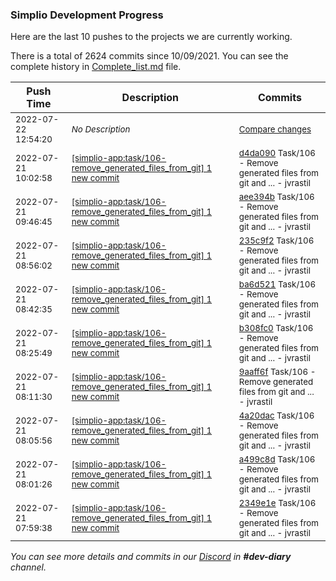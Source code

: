 
### Simplio Development Progress

Here are the last 10 pushes to the projects we are currently working.

There is a total of 2624 commits since 10/09/2021. You can see the complete history in
 [Complete_list.md](Complete_list.md) file.

| Push Time | Description | Commits |
| --- | --- | --- |
| <sub>2022-07-22 12:54:20</sub> | <sub>_No Description_</sub> | <sub>[Compare changes](https://github.com/SimplioOfficial/simplio-app/compare/d4da0909f3f0...9840decee480)</sub> |
| <sub>2022-07-21 10:02:58</sub> | <sub>[[simplio-app:task/106\-remove\_generated\_files\_from\_git] 1 new commit](https://github.com/SimplioOfficial/simplio-app/commit/d4da0909f3f0f024435d249f90eb86a0daa21bfd)</sub> | <sub>[d4da090](https://github.com/SimplioOfficial/simplio-app/commit/d4da0909f3f0f024435d249f90eb86a0daa21bfd) Task/106 - Remove generated files from git and ... - jvrastil</sub> |
| <sub>2022-07-21 09:46:45</sub> | <sub>[[simplio-app:task/106\-remove\_generated\_files\_from\_git] 1 new commit](https://github.com/SimplioOfficial/simplio-app/commit/aee394b092682417056f21a4037a6f00fa64a064)</sub> | <sub>[aee394b](https://github.com/SimplioOfficial/simplio-app/commit/aee394b092682417056f21a4037a6f00fa64a064) Task/106 - Remove generated files from git and ... - jvrastil</sub> |
| <sub>2022-07-21 08:56:02</sub> | <sub>[[simplio-app:task/106\-remove\_generated\_files\_from\_git] 1 new commit](https://github.com/SimplioOfficial/simplio-app/commit/235c9f29548cb330022617c8fd265ff1ee551023)</sub> | <sub>[235c9f2](https://github.com/SimplioOfficial/simplio-app/commit/235c9f29548cb330022617c8fd265ff1ee551023) Task/106 - Remove generated files from git and ... - jvrastil</sub> |
| <sub>2022-07-21 08:42:35</sub> | <sub>[[simplio-app:task/106\-remove\_generated\_files\_from\_git] 1 new commit](https://github.com/SimplioOfficial/simplio-app/commit/ba6d5212faa02291cc488d84f8f24c3fc7ef6442)</sub> | <sub>[ba6d521](https://github.com/SimplioOfficial/simplio-app/commit/ba6d5212faa02291cc488d84f8f24c3fc7ef6442) Task/106 - Remove generated files from git and ... - jvrastil</sub> |
| <sub>2022-07-21 08:25:49</sub> | <sub>[[simplio-app:task/106\-remove\_generated\_files\_from\_git] 1 new commit](https://github.com/SimplioOfficial/simplio-app/commit/b308fc02df1e720a7c6ab0c2512848864dcc604b)</sub> | <sub>[b308fc0](https://github.com/SimplioOfficial/simplio-app/commit/b308fc02df1e720a7c6ab0c2512848864dcc604b) Task/106 - Remove generated files from git and ... - jvrastil</sub> |
| <sub>2022-07-21 08:11:30</sub> | <sub>[[simplio-app:task/106\-remove\_generated\_files\_from\_git] 1 new commit](https://github.com/SimplioOfficial/simplio-app/commit/9aaff6f8e4c85fb5aa0b0977f8db738c499fd687)</sub> | <sub>[9aaff6f](https://github.com/SimplioOfficial/simplio-app/commit/9aaff6f8e4c85fb5aa0b0977f8db738c499fd687) Task/106 - Remove generated files from git and ... - jvrastil</sub> |
| <sub>2022-07-21 08:05:56</sub> | <sub>[[simplio-app:task/106\-remove\_generated\_files\_from\_git] 1 new commit](https://github.com/SimplioOfficial/simplio-app/commit/4a20dacadfbaa39d46bac45f19fa713f040185ae)</sub> | <sub>[4a20dac](https://github.com/SimplioOfficial/simplio-app/commit/4a20dacadfbaa39d46bac45f19fa713f040185ae) Task/106 - Remove generated files from git and ... - jvrastil</sub> |
| <sub>2022-07-21 08:01:26</sub> | <sub>[[simplio-app:task/106\-remove\_generated\_files\_from\_git] 1 new commit](https://github.com/SimplioOfficial/simplio-app/commit/a499c8d3471c23fc2f9de20b3715ced7ea862a89)</sub> | <sub>[a499c8d](https://github.com/SimplioOfficial/simplio-app/commit/a499c8d3471c23fc2f9de20b3715ced7ea862a89) Task/106 - Remove generated files from git and ... - jvrastil</sub> |
| <sub>2022-07-21 07:59:38</sub> | <sub>[[simplio-app:task/106\-remove\_generated\_files\_from\_git] 1 new commit](https://github.com/SimplioOfficial/simplio-app/commit/2349e1e66fc0754a59ffb919aab48b1ee5c7824b)</sub> | <sub>[2349e1e](https://github.com/SimplioOfficial/simplio-app/commit/2349e1e66fc0754a59ffb919aab48b1ee5c7824b) Task/106 - Remove generated files from git and ... - jvrastil</sub> |

_You can see more details and commits in our [Discord](https://discord.gg/aKhjuwZmdP) in **#dev-diary** channel._
